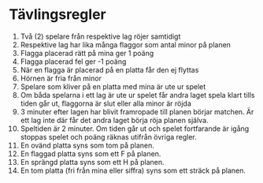 ---
---
# Tävlingsregler

1.    Två (2) spelare från respektive lag röjer samtidigt
2.    Respektive lag har lika många flaggor som antal minor på planen
3.    Flagga placerad rätt på mina ger 1 poäng
4.    Flagga placerad fel ger -1 poäng
5.    När en flagga är placerad på en platta får den ej flyttas
6.    Hörnen är fria från minor
7.    Spelare som kliver på en platta med mina är ute ur spelet
8.    Om båda spelarna i ett lag är ute ur spelet får andra laget spela klart tills tiden går ut, flaggorna är slut eller alla minor är röjda
9.    3 minuter efter lagen har blivit framropade till planen börjar matchen. Är ett lag inte där får det andra laget börja röja planen själva.
10.    Speltiden är 2 minuter. Om tiden går ut och spelet fortfarande är igång stoppas spelet och poäng räknas utifrån övriga regler.
11.    En ovänd platta syns som tom på planen.
12.    En flaggad platta syns som ett F på planen.
13.    En sprängd platta syns som ett H på planen.
14.    En tom platta (fri från mina eller siffra) syns som ett sträck på planen.

